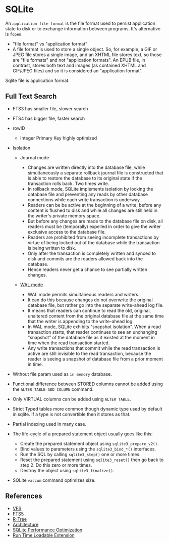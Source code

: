 # SQLite

An `application file format` is the file format used to persist application state to disk or to exchange information between programs. It's alternative is `fopen`.

- "file format" vs "application format" 
- A file format is used to store a single object. So, for example, a GIF or JPEG file stores a single image, and an XHTML file stores text, so those are "file formats" and not "application formats". An EPUB file, in contrast, stores both text and images (as contained XHTML and GIF/JPEG files) and so it is considered an "application format". 

Sqlite file is application format.

## Full Text Search
- FTS3 has smaller file, slower search
- FTS4 has bigger file, faster search

- rowID
    - Integer Primary Key highly optimized

- Isolation
    - Journal mode
        - Changes are written directly into the database file, 
        while simultaneously a separate rollback journal file is constructed 
        that is able to restore the database to its original state if the transaction rolls back. Two times write.
        - In rollback mode, SQLite implements isolation by locking the database file and preventing any reads by other database connections while each write transaction is underway.
        - Readers can be be active at the beginning of a write, before any content is flushed to disk and while all changes are still held in the writer's private memory space. 
        - But before any changes are made to the database file on disk, all readers must be (temporally) expelled in order to give the writer exclusive access to the database file.
        - Readers are prohibited from seeing incomplete transactions by virtue of being locked out of the database while the transaction is being written to disk. 
        - Only after the transaction is completely written and synced to disk and commits are the readers allowed back into the database. 
        - Hence readers never get a chance to see partially written changes.
    
    - [WAL mode](https://www.sqlite.org/wal.html)
        - WAL mode permits simultaneous readers and writers. 
        - It can do this because changes do not overwrite the original database file, but rather go into the separate write-ahead log file. 
        - It means that readers can continue to read the old, original, unaltered content from the original database file at the same time that the writer is appending to the write-ahead log. 
        - In WAL mode, SQLite exhibits "snapshot isolation". When a read transaction starts, that reader continues to see an unchanging "snapshot" of the database file as it existed at the moment in time when the read transaction started. 
        - Any write transactions that commit while the read transaction is active are still invisible to the read transaction, because the reader is seeing a snapshot of database file from a prior moment in time.

- Without file param used as `in memory` database.

- Functional difference between STORED columns cannot be added using the `ALTER TABLE ADD COLUMN` command.

- Only VIRTUAL columns can be added using `ALTER TABLE`.

- Strict Typed tables more common though dynamic type used by default in sqlite. If a type is not convertible then it stores as that.

- Partial indexing used in many case.

- The life-cycle of a prepared statement object usually goes like this:
    - Create the prepared statement object using `sqlite3_prepare_v2()`.
    - Bind values to parameters using the `sqlite3_bind_*()` interfaces.
    - Run the SQL by calling `sqlite3_step()` one or more times.
    - Reset the prepared statement using `sqlite3_reset()` then go back to step 2. Do this zero or more times.
    - Destroy the object using `sqlite3_finalize()`.

- SQLite `vaccum` command optimizes size.

## References
- [VFS](https://www.sqlite.org/vfs.html)
- [FTS5](https://www.sqlite.org/fts5.html)
- [R-Tree](https://www.sqlite.org/rtree.html)
- [Architecture](https://www.sqlite.org/arch.html)
- [SQLite Performance Optimization](https://stackoverflow.com/questions/1711631/improve-insert-per-second-performance-of-sqlite)
- [Run Time Loadable Extension](https://www.sqlite.org/loadext.html)